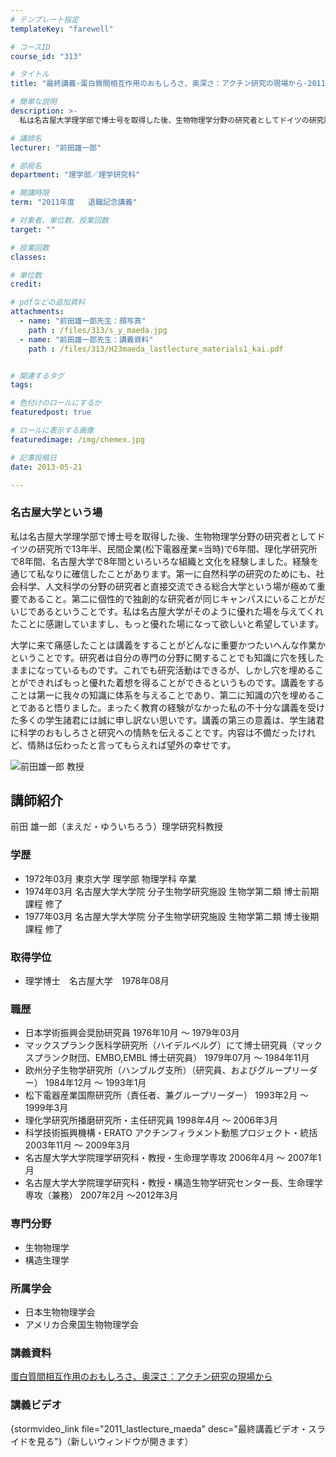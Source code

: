 ```yaml
---
# テンプレート指定
templateKey: "farewell"

# コースID
course_id: "313"

# タイトル
title: "最終講義-蛋白質間相互作用のおもしろさ、奥深さ：アクチン研究の現場から-2011"

# 簡単な説明
description: >-
  私は名古屋大学理学部で博士号を取得した後、生物物理学分野の研究者としてドイツの研究所で13年半、民間企業(松下電器産業=当時)で6年間、理化学研究所で8年間、名古屋大学で8年間といろいろな組織と文...

# 講師名
lecturer: "前田雄一郎"

# 部局名
department: "理学部／理学研究科"

# 開講時限
term: "2011年度	退職記念講義"

# 対象者、単位数、授業回数
target: ""

# 授業回数
classes: 

# 単位数
credit: 

# pdfなどの追加資料
attachments: 
  - name: "前田雄一郎先生：顔写真" 
    path : /files/313/s_y_maeda.jpg
  - name: "前田雄一郎先生：講義資料" 
    path : /files/313/H23maeda_lastlecture_materials1_kai.pdf


# 関連するタグ
tags:

# 色付けのロールにするか
featuredpost: true

# ロールに表示する画像
featuredimage: /img/chemex.jpg

# 記事投稿日
date: 2013-05-21

---
```

### 名古屋大学という場 

私は名古屋大学理学部で博士号を取得した後、生物物理学分野の研究者としてドイツの研究所で13年半、民間企業(松下電器産業=当時)で6年間、理化学研究所で8年間、名古屋大学で8年間といろいろな組織と文化を経験しました。経験を通じて私なりに確信したことがあります。第一に自然科学の研究のためにも、社会科学、人文科学の分野の研究者と直接交流できる総合大学という場が極めて重要であること。第二に個性的で独創的な研究者が同じキャンパスにいることがだいじであるということです。私は名古屋大学がそのように優れた場を与えてくれたことに感謝していますし、もっと優れた場になって欲しいと希望しています。 

大学に来て痛感したことは講義をすることがどんなに重要かつたいへんな作業かということです。研究者は自分の専門の分野に関することでも知識に穴を残したままになっているものです。これでも研究活動はできるが、しかし穴を埋めることができればもっと優れた着想を得ることができるというものです。講義をすることは第一に我々の知識に体系を与えることであり、第二に知識の穴を埋めることであると悟りました。まったく教育の経験がなかった私の不十分な講義を受けた多くの学生諸君には誠に申し訳ない思いです。講義の第三の意義は、学生諸君に科学のおもしろさと研究への情熱を伝えることです。内容は不備だったけれど、情熱は伝わったと言ってもらえれば望外の幸せです。

![前田雄一郎 教授](/files/313/s_y_maeda.jpg) 
## 講師紹介

前田 雄一郎（まえだ・ゆういちろう）理学研究科教授 

### 学歴

  * 1972年03月 東京大学 理学部 物理学科 卒業 
  * 1974年03月 名古屋大学大学院 分子生物学研究施設 生物学第二類 博士前期課程 修了 
  * 1977年03月 名古屋大学大学院 分子生物学研究施設 生物学第二類 博士後期課程 修了 

### 取得学位

  * 理学博士　名古屋大学　1978年08月

### 職歴

  * 日本学術振興会奨励研究員 1976年10月 〜 1979年03月 
  * マックスプランク医科学研究所（ハイデルベルグ）にて博士研究員（マックスプランク財団、EMBO,EMBL 博士研究員） 1979年07月 〜 1984年11月 
  * 欧州分子生物学研究所（ハンブルグ支所）（研究員、およびグループリーダー） 1984年12月 〜 1993年1月 
  * 松下電器産業国際研究所（責任者、兼グループリーダー） 1993年2月 〜 1999年3月 
  * 理化学研究所播磨研究所・主任研究員 1998年4月 〜 2006年3月 
  * 科学技術振興機構・ERATO アクチンフィラメント動態プロジェクト・統括 2003年11月 〜 2009年3月 
  * 名古屋大学大学院理学研究科・教授・生命理学専攻 2006年4月 〜 2007年1月 
  * 名古屋大学大学院理学研究科・教授・構造生物学研究センター長、生命理学専攻（兼務） 2007年2月 〜2012年3月 

### 専門分野

  * 生物物理学 
  * 構造生理学 

### 所属学会

  * 日本生物物理学会　 
  * アメリカ合衆国生物物理学会　
### 講義資料


[蛋白質間相互作用のおもしろさ、奥深さ：アクチン研究の現場から](/files/313/H23maeda_lastlecture_materials1_kai.pdf) 

### 講義ビデオ

{stormvideo_link file="2011_lastlecture_maeda" desc="最終講義ビデオ・スライドを見る"}（新しいウィンドウが開きます）